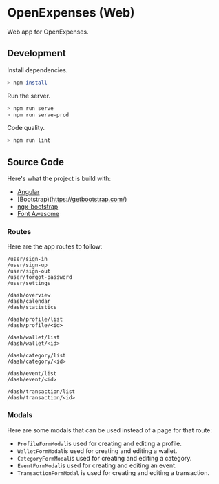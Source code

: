 # OpenExpenses (Web)

Web app for OpenExpenses.

## Development

Install dependencies.

```bash
> npm install
```

Run the server.

```bash
> npm run serve
> npm run serve-prod
```

Code quality.

```bash
> npm run lint
```

## Source Code

Here's what the project is build with:

- [Angular](https://angular.io/)
- [Bootstrap)(https://getbootstrap.com/)
- [ngx-bootstrap](https://valor-software.com/ngx-bootstrap)
- [Font Awesome](https://fontawesome.com/)

### Routes

Here are the app routes to follow:

```
/user/sign-in
/user/sign-up
/user/sign-out
/user/forgot-password
/user/settings

/dash/overview
/dash/calendar
/dash/statistics

/dash/profile/list
/dash/profile/<id>

/dash/wallet/list
/dash/wallet/<id>

/dash/category/list
/dash/category/<id>

/dash/event/list
/dash/event/<id>

/dash/transaction/list
/dash/transaction/<id>
```

### Modals

Here are some modals that can be used instead of a page for that route:

- `ProfileFormModal`is used for creating and editing a profile.
- `WalletFormModal`is used for creating and editing a wallet.
- `CategoryFormModal`is used for creating and editing a category.
- `EventFormModal`is used for creating and editing an event.
- `TransactionFormModal` is used for creating and editing a transaction.
